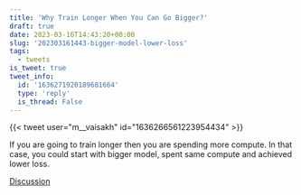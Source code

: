 ```yaml
---
title: 'Why Train Longer When You Can Go Bigger?'
draft: true
date: 2023-03-16T14:43:20+00:00
slug: '202303161443-bigger-model-lower-loss'
tags:
  - tweets
is_tweet: true
tweet_info:
  id: '1636271920189681664'
  type: 'reply'
  is_thread: False
---
```




{{< tweet user="m__vaisakh" id="1636266561223954434" >}}

If you are going to train longer then you are spending more compute. In that case, you could start with bigger model, spent same compute and achieved lower loss.

[Discussion](https://x.com/sytelus/status/1636271920189681664)
